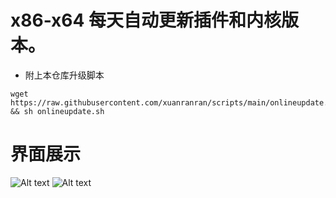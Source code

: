 # x86-x64 每天自动更新插件和内核版本。
- 附上本仓库升级脚本
```
wget https://raw.githubusercontent.com/xuanranran/scripts/main/onlineupdate.sh && sh onlineupdate.sh
```

# 界面展示
 ![Alt text](scripts/19.png?raw=true "Title")
 ![Alt text](scripts/20.png?raw=true "Title")
